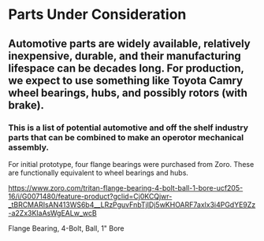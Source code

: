 # Parts Under Consideration

## Automotive parts are widely available, relatively inexpensive, durable, and their manufacturing lifespace can be decades long. For production, we expect to use something like Toyota Camry wheel bearings, hubs, and possibly rotors (with brake). 

### This is a list of potential automotive and off the shelf industry parts that can be combined to make an operotor mechanical assembly.

For initial prototype, four flange bearings were purchased from Zoro. These are functionally equivalent to wheel bearings and hubs.

https://www.zoro.com/tritan-flange-bearing-4-bolt-ball-1-bore-ucf205-16/i/G0071480/feature-product?gclid=Cj0KCQjwr-_tBRCMARIsAN413WS6b4__LRzPguvFnbTjIDj5wKHOARF7axlx3i4PGdYE9Zz-a2Zx3KIaAsWgEALw_wcB

Flange Bearing, 4-Bolt, Ball, 1" Bore




